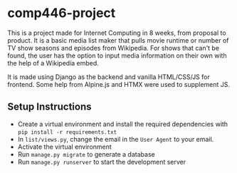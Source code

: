 # comp446-project
This is a project made for Internet Computing in 8 weeks, from proposal to product. It is a basic media list maker that pulls movie runtime or number of TV show seasons and episodes from Wikipedia. For shows that can't be found, the user has the option to input media information on their own with the help of a Wikipedia embed.

It is made using Django as the backend and vanilla HTML/CSS/JS for frontend. Some help from Alpine.js and HTMX were used to supplement JS. 
## Setup Instructions
* Create a virtual environment and install the required dependencies with `pip install -r requirements.txt`
* In `list/views.py`, change the email in the `User Agent` to your email. 
* Activate the virtual environment
* Run `manage.py migrate` to generate a database
* Run `manage.py runserver` to start the development server 